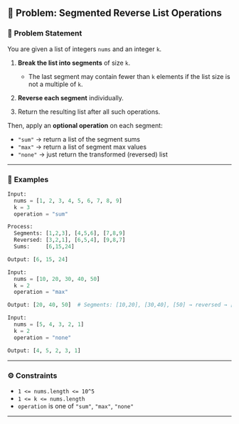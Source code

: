 ## 🔹 Problem: **Segmented Reverse List Operations**

### 🧠 **Problem Statement**

You are given a list of integers `nums` and an integer `k`.

1. **Break the list into segments** of size `k`.

    * The last segment may contain fewer than `k` elements if the list size is not a multiple of `k`.
2. **Reverse each segment** individually.
3. Return the resulting list after all such operations.

Then, apply an **optional operation** on each segment:

* `"sum"` → return a list of the segment sums
* `"max"` → return a list of segment max values
* `"none"` → just return the transformed (reversed) list

---

### 🧪 **Examples**

```python
Input:
  nums = [1, 2, 3, 4, 5, 6, 7, 8, 9]
  k = 3
  operation = "sum"

Process:
  Segments: [1,2,3], [4,5,6], [7,8,9]
  Reversed: [3,2,1], [6,5,4], [9,8,7]
  Sums:     [6,15,24]

Output: [6, 15, 24]
```

```python
Input:
  nums = [10, 20, 30, 40, 50]
  k = 2
  operation = "max"

Output: [20, 40, 50]  # Segments: [10,20], [30,40], [50] → reversed → [20,10], [40,30], [50] → max → [20,40,50]
```

```python
Input:
  nums = [5, 4, 3, 2, 1]
  k = 2
  operation = "none"

Output: [4, 5, 2, 3, 1]
```

---

### ⚙️ Constraints
* `1 <= nums.length <= 10^5`
* `1 <= k <= nums.length`
* `operation` is one of `"sum"`, `"max"`, `"none"`
---